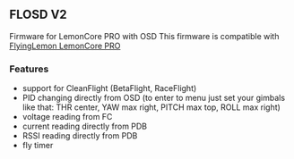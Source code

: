 ## FLOSD V2
Firmware for LemonCore PRO with OSD
This firmware is compatible with [FlyingLemon LemonCore PRO](https://flyinglemon.eu/glowna/25-lemoncore-pro-pdb.html)
### Features
* support for CleanFlight (BetaFlight, RaceFlight)
* PID changing directly from OSD (to enter to menu just set your gimbals like that: THR center, YAW max right, PITCH max top, ROLL max right)
* voltage reading from FC
* current reading directly from PDB
* RSSI reading directly from PDB
* fly timer

